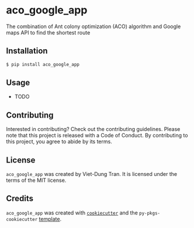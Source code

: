 # aco_google_app

The combination of Ant colony optimization (ACO) algorithm and Google maps API to find the shortest route

## Installation

```bash
$ pip install aco_google_app
```

## Usage

- TODO

## Contributing

Interested in contributing? Check out the contributing guidelines. Please note that this project is released with a Code of Conduct. By contributing to this project, you agree to abide by its terms.

## License

`aco_google_app` was created by Viet-Dung Tran. It is licensed under the terms of the MIT license.

## Credits

`aco_google_app` was created with [`cookiecutter`](https://cookiecutter.readthedocs.io/en/latest/) and the `py-pkgs-cookiecutter` [template](https://github.com/py-pkgs/py-pkgs-cookiecutter).
